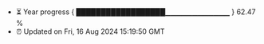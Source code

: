 - ⏳ Year progress { ██████████████████▁▁▁▁▁▁▁▁▁▁▁▁ } 62.47 %
- ⏰ Updated on Fri, 16 Aug 2024 15:19:50 GMT

